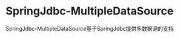 SpringJdbc-MultipleDataSource
=============================

SpringJdbc-MultipleDataSource基于SpringJdbc提供多数据源的支持
